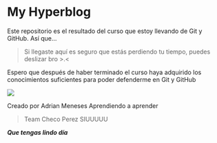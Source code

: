 # My Hyperblog
Este repositorio es el resultado del curso que estoy llevando de Git y GitHub. Así que... 
>Si llegaste aquí es seguro que estás perdiendo tu tiempo, puedes deslizar bro >.<

Espero que después de haber terminado el curso haya adquirido los conocimientos suficientes para poder defenderme en Git y GitHub

![](https://photos1.blogger.com/blogger/7754/763/1600/crossedfinger.jpg)

Creado por Adrian Meneses
Aprendiendo a aprender
>Team Checo Perez SIUUUUU

***Que tengas lindo día***